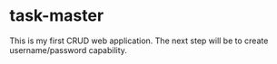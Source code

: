 # task-master
This is my first CRUD web application.
The next step will be to create username/password capability. 
